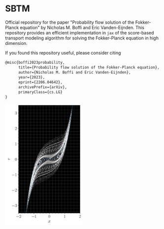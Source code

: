# SBTM

Official repository for the paper "Probability flow solution of the Fokker-Planck equation" by Nicholas M. Boffi and Eric Vanden-Eijnden.
This repository provides an efficient implementation in ``jax`` of the score-based transport modeling algorithm for solving the Fokker-Planck equation in high dimension.

If you found this repository useful, please consider citing

```
@misc{boffi2023probability,
      title={Probability flow solution of the Fokker-Planck equation}, 
      author={Nicholas M. Boffi and Eric Vanden-Eijnden},
      year={2023},
      eprint={2206.04642},
      archivePrefix={arXiv},
      primaryClass={cs.LG}
}
```

<img src="figs/phase_portrait.png" width=50% height=50%>

